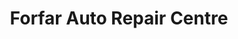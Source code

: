 ---
title: "Forfar Auto Repair Centre"
url: /forfar/forfar-auto-repair-centre/
shop: Autowerkstatt
---